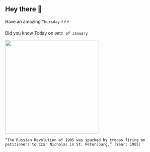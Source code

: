 ## Hey there 👋
Have an amazing `Thursday` ⚡⚡⚡

Did you know Today on `09th of January`
 
 [<img src="https://upload.wikimedia.org/wikipedia/en/3/3b/Gapon_crowd_1905.jpg" width="300" />](https://en.wikipedia.org/wiki/Bloody_Sunday_(1905)#:~:text=9%20January%5D%201905%20in%20St,Tsar%20Nicholas%20II%20of%20Russia.) 
 ```
“The Russian Revolution of 1905 was sparked by troops firing on petitioners to Czar Nicholas in St. Petersburg.” (Year: 1905)
```
